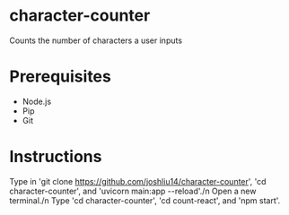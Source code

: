 # character-counter
Counts the number of characters a user inputs
# Prerequisites
- Node.js
- Pip
- Git

# Instructions
Type in 'git clone https://github.com/joshliu14/character-counter', 'cd character-counter', and 'uvicorn main:app --reload'./n
Open a new terminal./n
Type 'cd character-counter', 'cd count-react', and 'npm start'.
